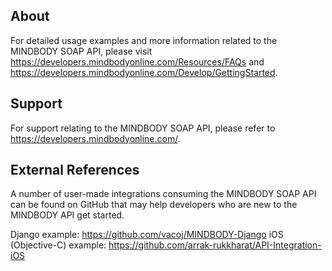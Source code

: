 ## About
For detailed usage examples and more information related to the MINDBODY SOAP API, please visit
https://developers.mindbodyonline.com/Resources/FAQs 
and 
https://developers.mindbodyonline.com/Develop/GettingStarted.

## Support
For support relating to the MINDBODY SOAP API, please refer to https://developers.mindbodyonline.com/.

## External References
A number of user-made integrations consuming the MINDBODY SOAP API can be found on GitHub that may help developers who are new to the MINDBODY API get started.

Django example: https://github.com/vacoj/MINDBODY-Django
iOS (Objective-C) example: https://github.com/arrak-rukkharat/API-Integration-iOS

